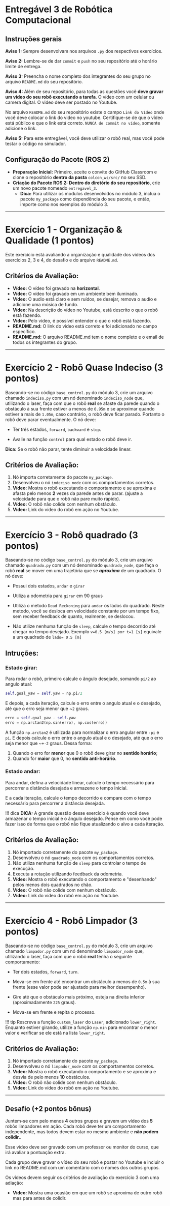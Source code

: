 # Entregável 3 de Robótica Computacional

## Instruções gerais

**Aviso 1:** Sempre desenvolvam nos arquivos `.py` dos respectivos exercícios.

**Aviso 2:** Lembre-se de dar `commit` e `push` no seu repositório até o horário limite de entrega.

**Aviso 3:** Preencha o nome completo dos integrantes do seu grupo no arquivo `README.md` do seu repositório.

**Aviso 4:** Além de seu repositório, para todas as questões você **deve gravar um vídeo do seu robô executando a tarefa**. O vídeo com um celular ou camera digital. O video deve ser postado no Youtube. 

No arquivo `README.md` do seu repositório existe o campo `Link do Vídeo` onde você deve colocar o link do video no youtube. Certifique-se de que o vídeo está público e que o link está correto. `NUNCA de commit no vídeo`, somente adicione o link.

**Aviso 5:** Para este entregável, você deve utilizar o robô real, mas você pode testar o código no simulador.

## Configuração do Pacote (ROS 2)

- **Preparação Inicial:** Primeiro, aceite o convite do GitHub Classroom e clone o repositório **dentro da pasta** `colcon_ws/src/` no seu SSD.
- **Criação do Pacote ROS 2:** **Dentro do diretório do seu repositório**, crie um novo pacote nomeado `entregavel_3`.
    - **Dica:** Para utilizar os modulos desenvolvidos no módulo 3, inclua o pacote `my_package` como dependência do seu pacote, e então, importe como nos exemplos do módulo 3.

____________________________________________________________________

# Exercício 1 - Organização & Qualidade (1 pontos)
Este exercício está avaliando a organização e qualidade dos vídeos dos exercícios 2, 3 e 4, do desafio e do arquivo `README.md`.

## Critérios de Avaliação:
* **Vídeo:** O vídeo foi gravado na **horizontal**.
* **Vídeo:** O vídeo foi gravado em um ambiente bem iluminado.
* **Vídeo:** O audio está claro e sem ruídos, se desejar, remova o audio e adicione uma música de fundo.
* **Vídeo:** Na descrição do vídeo no Youtube, está descrito o que o robô está fazendo.
* **Vídeo:** Pelo vídeo, é possível entender o que o robô está fazendo.
* **README.md:** O link do vídeo está correto e foi adicionado no campo específico.
* **README.md:** O arquivo README.md tem o nome completo e o email de todos os integrantes do grupo.

____________________________________________________________________
# Exercício 2 - Robô Quase Indeciso (3 pontos)
Baseando-se no código `base_control.py` do módulo 3, crie um arquivo chamado `indeciso.py` com um nó denominado `indeciso_node` que, utilizando o laser, faça com que o robô **real** se afaste da parede quando o obstáculo à sua frente estiver a menos de `0.95m` e se aproximar quando estiver a mais de `1.05m`, caso contrário, o robô deve ficar parado. Portanto o robô deve parar eventualmente. O nó deve:

* Ter três estados, `forward`, `backward` e `stop`.

* Avalie na função `control` para qual estado o robô deve ir.

**Dica:** Se o robô não parar, tente diminuir a velocidade linear.

## Critérios de Avaliação:

1. Nó importa corretamente do pacote `my_package`.
2. Desenvolveu o nó `indeciso_node` com os comportamentos corretos.
3. **Vídeo:** Mostra o robô executando o comportamento e se aproxima e afasta pelo menos **2** vezes da parede antes de parar. (ajuste a velocidade para que o robô não pare muito rápido).
4. **Vídeo:** O robô não colide com nenhum obstáculo.
5. **Vídeo:** Link do vídeo do robô em ação no Youtube.

____________________________________________________________________

# Exercício 3 - Robô quadrado (3 pontos)
Baseando-se no código `base_control.py` do módulo 3, crie um arquivo chamado `quadrado.py` com um nó denominado `quadrado_node`, que faça o robô **real** se mover em uma trajetória que se ***aproxima*** de um quadrado. O nó deve:

* Possui dois estados, `andar` e `girar`

* Utiliza a odometria para `girar` em 90 graus

* Utiliza o metodo `Dead Reckoning` para `andar` os lados do quadrado. Neste metodo, você se desloca em velocidade constante por um tempo fixo, sem receber feedback de quanto, realmente, se deslocou.

* Não utilize nenhuma função de `sleep`, calcule o tempo decorrido até chegar no tempo desejado. Exemplo `v=0.5 [m/s] por t=1 [s]` equivale a um quadrado de `lado= 0.5 [m]`

## Intruções:
### **Estado girar:**
Para rodar o robô, primeiro calcule o ângulo desejado, somando `pi/2` ao angulo atual:

```python
self.goal_yaw = self.yaw + np.pi/2
```

E depois, a cada iteração, calcule o erro entre o angulo atual e o desejado, até que o erro seja menor que ~`2` graus.

```python
erro = self.goal_yaw - self.yaw
erro = np.arctan2(np.sin(erro), np.cos(erro))
```

A função `np.arctan2` é utilizada para normalizar o erro angular entre `-pi` e `pi`. E depois calcule o erro entre o angulo atual e o desejado, até que o erro seja menor que ~`+-2` graus. Dessa forma:

1. Quando o erro for **menor** que 0 o robô deve girar no **sentido horário**;
2. Quando for **maior** que 0, no **sentido anti-horário**.



### **Estado andar:**
Para andar, defina a velocidade linear, calcule o tempo necessário para percorrer a distância desejada e armazene o tempo inicial.

E a cada iteração, calcule o tempo decorrido e compare com o tempo necessário para percorrer a distância desejada.

!!! dica
    **DICA:** A grande questão desse exercício é quando você deve armazenar o tempo inicial e o ângulo desejado. Pense em como você pode fazer isso de forma que o robô não fique atualizando o alvo a cada iteração.



## Critérios de Avaliação:

1. Nó importado corretamente do pacote `my_package`.
2. Desenvolveu o nó `quadrado_node` com os comportamentos corretos.
3. Não utiliza nenhuma função de `sleep` para controlar o tempo de execução.
4. Executa a rotação utilizando feedback da odometria.
5. **Vídeo:** Mostra o robô executando o comportamento e "desenhando" pelos menos dois quadrados no chão.
6. **Vídeo:** O robô não colide com nenhum obstáculo.
7. **Vídeo:** Link do vídeo do robô em ação no Youtube.

____________________________________________________________________

# Exercício 4 - Robô Limpador (3 pontos)
Baseando-se no código `base_control.py` do módulo 3, crie um arquivo chamado `limpador.py` com um nó denominado `limpador_node` que, utilizando o laser, faça com que o robô **real** tenha o seguinte comportamento:

* Ter dois estados, `forward`, `turn`.

* Mova-se em frente até encontrar um obstáculo a menos de `0.5m` à sua frente (esse valor pode ser ajustado para melhor desempenho).

* Gire até que o obstáculo mais próximo, esteja na direita inferior (aproximadamente `225` graus).

* Mova-se em frente e repita o processo.

!!! tip
    Rescreva a função `custom_laser` do `Laser`, adicionado `lower_right`.
    Enquanto estiver girando, utilize a função `np.min` para encontrar o menor valor e verificar se ele está na lista `lower_right`.

## Critérios de Avaliação:

1. Nó importado corretamente do pacote `my_package`.
2. Desenvolveu o nó `limpador_node` com os comportamentos corretos.
3. **Vídeo:** Mostra o robô executando o comportamento e se aproxima e desvia de pelo menos **10** obstáculos.
4. **Vídeo:** O robô não colide com nenhum obstáculo.
5. **Vídeo:** Link do vídeo do robô em ação no Youtube.

____________________________________________________________________

## Desafio (+2 pontos bônus)

Juntem-se com pelo menos **4** outros grupos e gravem um vídeo dos **5** robôs limpadores em ação. Cada robô deve ter um comportamento independente, mas todos devem estar no mesmo ambiente e **não podem colidir.**.

Esse vídeo deve ser gravado com um professor ou monitor do curso, que irá avaliar a pontuação extra.

Cada grupo deve gravar o vídeo do seu robô e postar no Youtube e incluir o link no README.md com um comentário com o nomes dos outros grupos. 

Os vídeos devem seguir os critérios de avaliação do exercício 3 com uma adiação:

* **Vídeo:** Mostra uma ocasião em que um robô se aproxima de outro robô mas para antes de colidir.
